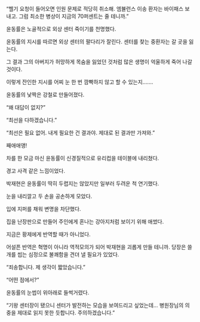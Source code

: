 “헬기 요청이 들어오면 인원 문제로 적당히 취소해. 엠뷸런스 이송 환자는 바이패스 보내고. 그럼 최소한 병상이 지금의 70퍼센트는 줄 테니까.”

윤동률은 노골적으로 외상 센터 죽이기를 천명했다.

윤동률의 지시를 따르면 외상 센터의 팔다리가 잘린다. 센터를 찾는 중환자는 갈 곳을 잃는다.

그 결과 그의 아버지가 허망하게 목숨을 잃었던 것처럼 많은 생명이 억울하게 죽어 나갈 것이다.

이렇게 잔인한 지시를 어찌 눈 한 번 깜빡하지 않고 할 수 있는지…….

윤동률의 낯짝은 강철로 만들어졌다.

“왜 대답이 없지?”

“최선을 다하겠습니다.”

“최선은 필요 없어. 내게 필요한 건 결과야. 제대로 된 결과만 가져와.”

째애애앵!

차를 한 모금 마신 윤동률이 신경질적으로 유리컵을 테이블에 내리쳤다.

경고 사격 같은 느낌이었다.

박재현은 윤동률이 딱히 두렵지는 않았지만 일부러 두려운 척 연기했다.

눈을 내리깔고 두 손을 공손하게 모았다.

입에 지퍼를 채워 변명을 차단했다.

집을 난장판으로 만들어 주인에게 혼나는 강아지처럼 보이기 위해 애썼다.

지금은 황제에게 반역할 때가 아니었다.

어설픈 반역은 혁명이 아니라 역적모의가 되어 박재현을 괴롭게 만들 테니까. 당장은 쓸개를 씹는 심정으로 불쾌함을 견뎌 낼 필요가 있었다.

“죄송합니다. 제 생각이 짧았습니다.”

“어떤 점에서?”

윤동률의 눈썹이 위아래로 들썩거렸다.

“기왕 센터장이 됐으니 센터가 발전하는 모습을 보여드리고 싶었는데… 병원장님의 의중을 제대로 읽지 못한 듯합니다. 주의하겠습니다.”